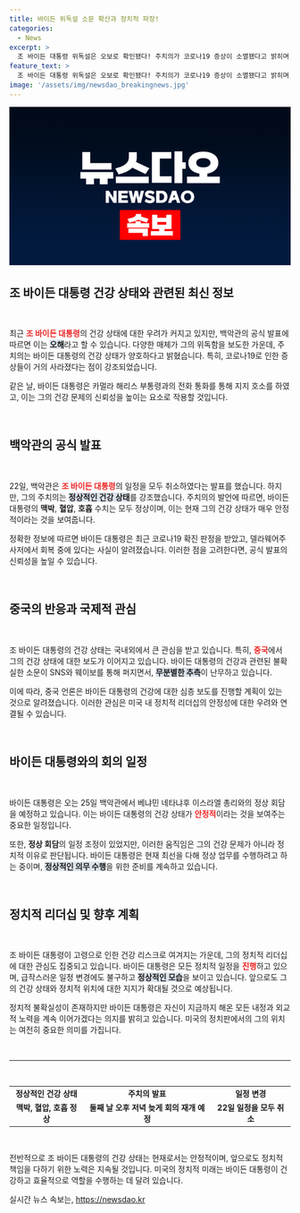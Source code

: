 ```yaml
---
title: 바이든 위독설 소문 확산과 정치적 파장!
categories:
  - News
excerpt: >
  조 바이든 대통령 위독설은 오보로 확인됐다! 주치의가 코로나19 증상이 소멸됐다고 밝히며, 맥박과 혈압도 정상이라는 소식. 그는 카멀라 해리스를 지지하는 일정도 소화하며 여전히 활발한 모습을 보이고 있다.
feature_text: >
  조 바이든 대통령 위독설은 오보로 확인됐다! 주치의가 코로나19 증상이 소멸됐다고 밝히며, 맥박과 혈압도 정상이라는 소식. 그는 카멀라 해리스를 지지하는 일정도 소화하며 여전히 활발한 모습을 보이고 있다.
image: '/assets/img/newsdao_breakingnews.jpg'
---
```


<p><img src="/assets/img/newsdao_breakingnews.jpg" alt="ranknews 속보" /></p>

<h2 data-ke-size="size26">조 바이든 대통령 건강 상태와 관련된 최신 정보</h2>

<p data-ke-size="size16">&nbsp;</p>

<p>최근 <b><span style="color: #ee2323;">조 바이든 대통령</span></b>의 건강 상태에 대한 우려가 커지고 있지만, 백악관의 공식 발표에 따르면 이는 <b><span style="background-color: #21538527;">오해</span></b>라고 할 수 있습니다. 다양한 매체가 그의 위독함을 보도한 가운데, 주치의는 바이든 대통령의 건강 상태가 양호하다고 밝혔습니다. 특히, 코로나19로 인한 증상들이 거의 사라졌다는 점이 강조되었습니다. </p>

<p>같은 날, 바이든 대통령은 카멀라 해리스 부통령과의 전화 통화를 통해 지지 호소를 하였고, 이는 그의 건강 문제의 신뢰성을 높이는 요소로 작용할 것입니다. </p>

<p data-ke-size="size16">&nbsp;</p>

<h2 data-ke-size="size26">백악관의 공식 발표</h2>

<p data-ke-size="size16">&nbsp;</p>

<p>22일, 백악관은 <b><span style="color: #ee2323;">조 바이든 대통령</span></b>의 일정을 모두 취소하였다는 발표를 했습니다. 하지만, 그의 주치의는 <b><span style="background-color: #21538527;">정상적인 건강 상태</span></b>를 강조했습니다. 주치의의 발언에 따르면, 바이든 대통령의 <b>맥박</b>, <b>혈압</b>, <b>호흡</b> 수치는 모두 정상이며, 이는 현재 그의 건강 상태가 매우 안정적이라는 것을 보여줍니다.</p>

<p>정확한 정보에 따르면 바이든 대통령은 최근 코로나19 확진 판정을 받았고, 델라웨어주 사저에서 회복 중에 있다는 사실이 알려졌습니다. 이러한 점을 고려한다면, 공식 발표의 신뢰성을 높일 수 있습니다.</p>

<p data-ke-size="size16">&nbsp;</p>

<h2 data-ke-size="size26">중국의 반응과 국제적 관심</h2>

<p data-ke-size="size16">&nbsp;</p>

<p>조 바이든 대통령의 건강 상태는 국내외에서 큰 관심을 받고 있습니다. 특히, <b><span style="color: #ee2323;">중국</span></b>에서 그의 건강 상태에 대한 보도가 이어지고 있습니다. 바이든 대통령의 건강과 관련된 불확실한 소문이 SNS와 웨이보를 통해 퍼지면서, <b><span style="background-color: #21538527;">무분별한 추측</span></b>이 난무하고 있습니다.</p>

<p>이에 따라, 중국 언론은 바이든 대통령의 건강에 대한 심층 보도를 진행할 계획이 있는 것으로 알려졌습니다. 이러한 관심은 미국 내 정치적 리더십의 안정성에 대한 우려와 연결될 수 있습니다.</p>

<p data-ke-size="size16">&nbsp;</p>

<h2 data-ke-size="size26">바이든 대통령와의 회의 일정</h2>

<p data-ke-size="size16">&nbsp;</p>

<p>바이든 대통령은 오는 25일 백악관에서 베냐민 네타냐후 이스라엘 총리와의 정상 회담을 예정하고 있습니다. 이는 바이든 대통령의 건강 상태가 <b><span style="color: #ee2323;">안정적</span></b>이라는 것을 보여주는 중요한 일정입니다. </p>

<p>또한, <b>정상 회담</b>의 일정 조정이 있었지만, 이러한 움직임은 그의 건강 문제가 아니라 정치적 이유로 판단됩니다. 바이든 대통령은 현재 최선을 다해 정상 업무를 수행하려고 하는 중이며, <b><span style="background-color: #21538527;">정상적인 의무 수행</span></b>을 위한 준비를 계속하고 있습니다.</p>

<p data-ke-size="size16">&nbsp;</p>

<h2 data-ke-size="size26">정치적 리더십 및 향후 계획</h2>

<p data-ke-size="size16">&nbsp;</p>

<p>조 바이든 대통령이 고령으로 인한 건강 리스크로 여겨지는 가운데, 그의 정치적 리더십에 대한 관심도 집중되고 있습니다. 바이든 대통령은 모든 정치적 일정을 <b><span style="color: #ee2323;">진행</span></b>하고 있으며, 급작스러운 일정 변경에도 불구하고 <b><span style="background-color: #21538527;">정상적인 모습</span></b>을 보이고 있습니다. 앞으로도 그의 건강 상태와 정치적 위치에 대한 지지가 확대될 것으로 예상됩니다.</p>

<p>정치적 불확실성이 존재하지만 바이든 대통령은 자신이 지금까지 해온 모든 내정과 외교적 노력을 계속 이어가겠다는 의지를 밝히고 있습니다. 미국의 정치판에서의 그의 위치는 여전히 중요한 의미를 가집니다. </p>

<p data-ke-size="size16">&nbsp;</p>

<hr>

<p data-ke-size="size16">&nbsp;</p>

<table style="border-collapse: collapse; width: 100%;">
  <tr>
    <td style="text-align: center; height: 17px;"><b>정상적인 건강 상태</b></td>
    <td style="text-align: center; height: 17px;"><b>주치의 발표</b></td>
    <td style="text-align: center; height: 17px;"><b>일정 변경</b></td>
  </tr>
  <tr>
    <td style="text-align: center; height: 17px;"><b>맥박, 혈압, 호흡 정상</b></td>
    <td style="text-align: center; height: 17px;"><b>둘째 날 오후 저녁 늦게 회의 재개 예정</b></td>
    <td style="text-align: center; height: 17px;"><b>22일 일정을 모두 취소</b></td>
  </tr>
</table>

<p data-ke-size="size16">&nbsp;</p> 

<p>전반적으로 조 바이든 대통령의 건강 상태는 현재로서는 안정적이며, 앞으로도 정치적 책임을 다하기 위한 노력은 지속될 것입니다. 미국의 정치적 미래는 바이든 대통령이 건강하고 효율적으로 역할을 수행하는 데 달려 있습니다.</p>
실시간 뉴스 속보는, <a href="https://newsdao.kr" rel="dofollow">https://newsdao.kr</a>


